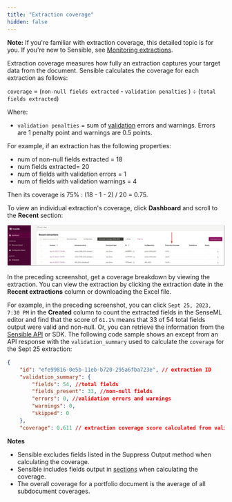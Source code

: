 ```yaml
---
title: "Extraction coverage"
hidden: false
---
```


**Note:** If you're familiar with extraction coverage, this detailed topic is for you. If you're new to Sensible, see [Monitoring extractions](doc:metrics).

Extraction coverage measures how fully an extraction captures your target data from the document. Sensible calculates the coverage for each extraction as follows:

`coverage` = (`non-null fields extracted` - `validation penalties` )  ÷  (`total fields extracted`) 

Where:

- `validation penalties` =  sum of [validation](doc:validate-extractions) errors and warnings. Errors are 1 penalty point and warnings are 0.5 points.

For example, if an extraction has the following properties:

- num of non-null fields extracted = 18
- num fields extracted= 20
- num of fields with validation errors = 1
- num of fields with validation warnings = 4

Then its coverage is 75% : (18 - 1 - 2) / 20 = 0.75. 

To view an individual extraction's coverage, click **Dashboard** and scroll to the **Recent** section:

![Click to enlarge](https://raw.githubusercontent.com/sensible-hq/sensible-docs/main/readme-sync/assets/v0/images/final/dashboard_coverage_1.png)

In the preceding screenshot, get a coverage breakdown by viewing the extraction. You can view the extraction by clicking the extraction date in the **Recent extractions** column or downloading the Excel file.

For example, in the preceding screenshot, you can click  `Sept 25, 2023, 7:30 PM`  in the **Created**  column to count the extracted fields in the SenseML editor and find that the score of `61.1%` means that 33 of 54 total fields output were valid and non-null. Or, you can retrieve the information from the [Sensible API](ref:retrieving-results) or SDK. The following code sample shows an except from an API response with the `validation_summary` used to calculate the `coverage` for the Sept 25 extraction:

```json
{
	"id": "efe99816-0e5b-11eb-b720-295a6fba723e", // extraction ID
	"validation_summary": {
		"fields": 54, //total fields
		"fields_present": 33, //non-null fields
		"errors": 0, //validation errors and warnings
		"warnings": 0,
		"skipped": 0
	},
	"coverage": 0.611 // extraction coverage score calculated from validation_summary
```

**Notes**

- Sensible excludes fields listed in the Suppress Output method when calculating the coverage.
- Sensible includes fields output in [sections](doc:sections) when calculating the coverage.
- The overall coverage for a portfolio document is the average of all subdocument coverages.
